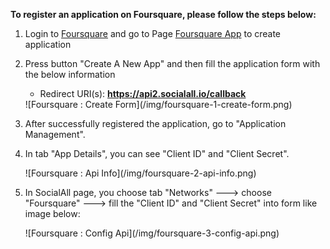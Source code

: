 __To register an application on Foursquare, please follow the steps below:__

1. Login to [Foursquare](https://developer.foursquare.com/) and go to Page [Foursquare App](https://foursquare.com/developers/register) to create application
2. Press button "Create A New App" and then fill the application form with the below information
    * Redirect URI(s): __https://api2.socialall.io/callback__
    
    <div class="soclall-br"></div>
    ![Foursquare : Create Form](/img/foursquare-1-create-form.png)
    <div class="soclall-br"></div>
    
3. After successfully registered the application, go to "Application Management".
4. In tab "App Details", you can see "Client ID" and "Client Secret".
    <div class="soclall-br"></div>
    ![Foursquare : Api Info](/img/foursquare-2-api-info.png)
    <div class="soclall-br"></div>
5. In SocialAll page, you choose tab "Networks" ---> choose "Foursquare" ---> fill the "Client ID" and "Client Secret" into form like image below:
    <div class="soclall-br"></div>
    ![Foursquare : Config Api](/img/foursquare-3-config-api.png)
    <div class="soclall-br"></div>